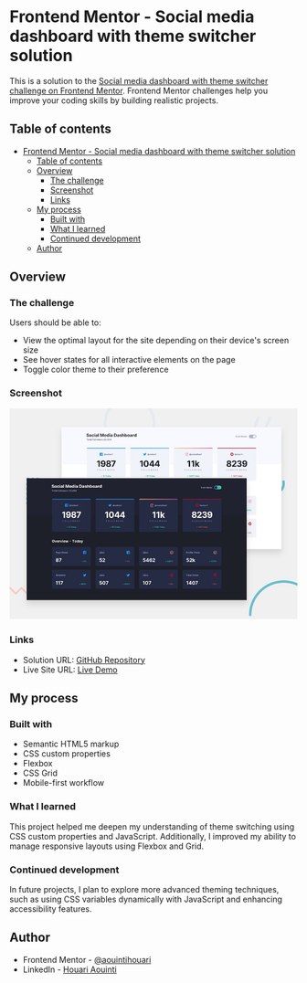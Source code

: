 # Frontend Mentor - Social media dashboard with theme switcher solution

This is a solution to the [Social media dashboard with theme switcher challenge on Frontend Mentor](https://www.frontendmentor.io/challenges/social-media-dashboard-with-theme-switcher-6oY8ozp_H). Frontend Mentor challenges help you improve your coding skills by building realistic projects.

## Table of contents

- [Frontend Mentor - Social media dashboard with theme switcher solution](#frontend-mentor---social-media-dashboard-with-theme-switcher-solution)
  - [Table of contents](#table-of-contents)
  - [Overview](#overview)
    - [The challenge](#the-challenge)
    - [Screenshot](#screenshot)
    - [Links](#links)
  - [My process](#my-process)
    - [Built with](#built-with)
    - [What I learned](#what-i-learned)
    - [Continued development](#continued-development)
  - [Author](#author)

## Overview

### The challenge

Users should be able to:

- View the optimal layout for the site depending on their device's screen size
- See hover states for all interactive elements on the page
- Toggle color theme to their preference

### Screenshot

![](./design/desktop-preview.jpg)

### Links

- Solution URL: [GitHub Repository](https://github.com/aouintihouari/social-media-dashboard-with-theme-switcher)
- Live Site URL: [Live Demo](https://aouintihouari.github.io/social-media-dashboard-with-theme-switcher/)

## My process

### Built with

- Semantic HTML5 markup
- CSS custom properties
- Flexbox
- CSS Grid
- Mobile-first workflow

### What I learned

This project helped me deepen my understanding of theme switching using CSS custom properties and JavaScript. Additionally, I improved my ability to manage responsive layouts using Flexbox and Grid.

### Continued development

In future projects, I plan to explore more advanced theming techniques, such as using CSS variables dynamically with JavaScript and enhancing accessibility features.

## Author

- Frontend Mentor - [@aouintihouari](https://www.frontendmentor.io/profile/aouintihouari)
- LinkedIn - [Houari Aouinti](https://www.linkedin.com/in/houariaouinti/)
